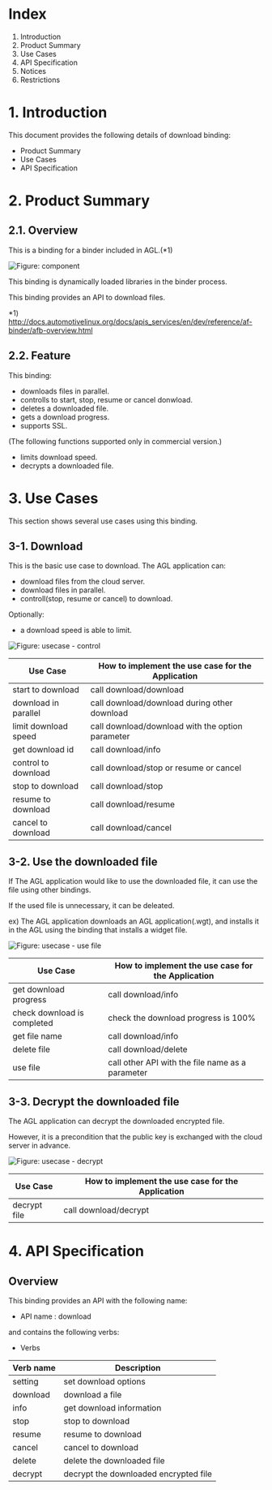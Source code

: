 # Index

1. Introduction
2. Product Summary
3. Use Cases
4. API Specification
5. Notices
6. Restrictions


# 1. Introduction

This document provides the following details of download binding:

- Product Summary
- Use Cases
- API Specification


# 2. Product Summary


## 2.1. Overview

This is a binding for a binder included in AGL.(*1)

![Figure: component](pictures/component.png)

This binding is dynamically loaded libraries in the binder process.

This binding provides an API to download files.

*1) http://docs.automotivelinux.org/docs/apis_services/en/dev/reference/af-binder/afb-overview.html

## 2.2. Feature

This binding:
- downloads files in parallel.
- controlls to start, stop, resume or cancel donwload.
- deletes a downloaded file.
- gets a download progress.
- supports SSL.

(The following functions supported only in commercial version.)
- limits download speed.
- decrypts a downloaded file.


# 3. Use Cases

This section shows several use cases using this binding.

## 3-1. Download

This is the basic use case to download.
The AGL application can:
- download files from the cloud server.
- download files in parallel.
- controll(stop, resume or cancel) to download.

Optionally:
- a download speed is able to limit.

![Figure: usecase - control](pictures/uc_download.png)

| Use Case              | How to implement the use case for the Application       |
|-----------------------|---------------------------------------------------------|
| start to download     | call download/download                                  |
| download in parallel  | call download/download during other download            |
| limit download speed  | call download/download with the option parameter        |
| get download id       | call download/info                                      |
| control to download   | call download/stop or resume or cancel                  |
| stop to download      | call download/stop                                      |
| resume to download    | call download/resume                                    |
| cancel to download    | call download/cancel                                    |


## 3-2. Use the downloaded file

If The AGL application would like to use the downloaded file, it can use the file using other bindings.

If the used file is unnecessary, it can be deleated.

ex) The AGL application downloads an AGL application(.wgt), and installs it in the AGL using the binding that installs a widget file.

![Figure: usecase - use file](pictures/uc_use_file.png)

| Use Case                    | How to implement the use case for the Application |
|-----------------------------|---------------------------------------------------|
| get download progress       | call download/info                                |
| check download is completed | check the download progress is 100%               |
| get file name               | call download/info                                |
| delete file                 | call download/delete                              |
| use file                    | call other API with the file name as a parameter  |

## 3-3. Decrypt the downloaded file

The AGL application can decrypt the downloaded encrypted file.

However, it is a precondition that the public key is exchanged with the cloud server in advance.

![Figure: usecase - decrypt](pictures/uc_decrypt.png)

| Use Case                    | How to implement the use case for the Application |
|-----------------------------|---------------------------------------------------|
| decrypt file                | call download/decrypt                             |

# 4. API Specification

## Overview

This binding provides an API with the following name:

- API name : download

and contains the following verbs:

- Verbs

| Verb name   | Description                                                    |
|-------------|----------------------------------------------------------------|
| setting     | set download options                                           |
| download    | download a file                                                |
| info        | get download information                                       |
| stop        | stop to download                                               |
| resume      | resume to download                                             |
| cancel      | cancel to download                                             |
| delete      | delete the downloaded file                                     |
| decrypt     | decrypt the downloaded encrypted file                          |
